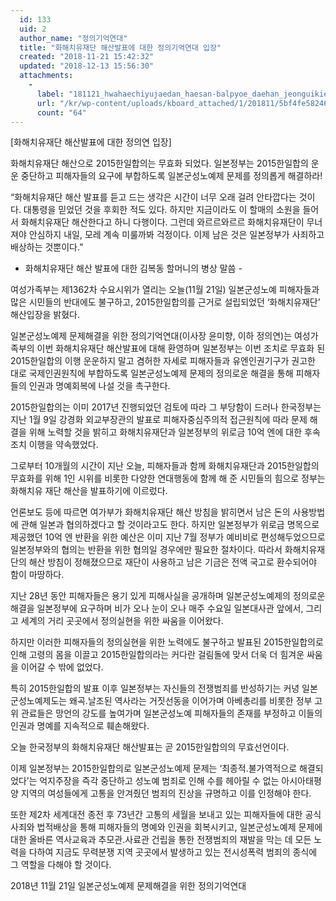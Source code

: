 ```yaml
---
  id: 133
  uid: 2
  author_name: "정의기억연대"
  title: "화해치유재단 해산발표에 대한 정의기억연대 입장"
  created: "2018-11-21 15:42:32"
  updated: "2018-12-13 15:56:30"
  attachments: 
    - 
      label: "181121_hwahaechiyujaedan_haesan-balpyoe_daehan_jeonguikieokyeondae_ipjang.hwp"
      url: "/kr/wp-content/uploads/kboard_attached/1/201811/5bf4fe582463e7238251.hwp"
      count: "64"
---
```

\[화해치유재단 해산발표에 대한 정의연 입장\]

화해치유재단 해산으로 2015한일합의는 무효화 되었다. 
일본정부는 2015한일합의 운운 중단하고 피해자들의 요구에 부합하도록 
일본군성노예제 문제를 정의롭게 해결하라! 

“화해치유재단 해산 발표를 듣고 드는 생각은 시간이 너무 오래 걸려 안타깝다는 것이다. 대통령을 믿었던 것을 후회한 적도 있다. 하지만 지금이라도 이 할매의 소원을 들어서 화해치유재단 해산한다고 하니 다행이다. 그런데 와르르와르르 화해치유재단이 무너져야 안심하지 내일, 모레 계속 미룰까봐 걱정이다. 이제 남은 것은 일본정부가 사죄하고 배상하는 것뿐이다.” 
- 화해치유재단 해산 발표에 대한 김복동 할머니의 병상 말씀 - 

여성가족부는 제1362차 수요시위가 열리는 오늘(11월 21일) 일본군성노예 피해자들과 많은 시민들의 반대에도 불구하고, 2015한일합의를 근거로 설립되었던 ‘화해치유재단’ 해산입장을 밝혔다. 

일본군성노예제 문제해결을 위한 정의기억연대(이사장 윤미향, 이하 정의연)는 여성가족부의 이번 화해치유재단 해산발표에 대해 환영하며 일본정부는 이번 조치로 무효화 된 2015한일합의 이행 운운하지 말고 겸허한 자세로 피해자들과 유엔인권기구가 권고한 대로 국제인권원칙에 부합하도록 일본군성노예제 문제의 정의로운 해결을 통해 피해자들의 인권과 명예회복에 나설 것을 촉구한다. 

2015한일합의는 이미 2017년 진행되었던 검토에 따라 그 부당함이 드러나 한국정부는 지난 1월 9일 강경화 외교부장관의 발표로 피해자중심주의적 접근원칙에 따라 문제 해결을 위해 노력할 것을 밝히고 화해치유재단과 일본정부의 위로금 10억 엔에 대한 후속조치 이행을 약속했었다.

그로부터 10개월의 시간이 지난 오늘, 피해자들과 함께 화해치유재단과 2015한일합의 무효화를 위해 1인 시위를 비롯한 다양한 연대행동에 함께 해 준 시민들의 힘으로 정부는 화해치유 재단 해산을 발표하기에 이르렀다. 

언론보도 등에 따르면 여가부가 화해치유재단 해산 방침을 밝히면서 남은 돈의 사용방법에 관해 일본과 협의하겠다고 할 것이라고도 한다. 하지만 일본정부가 위로금 명목으로 제공했던 10억 엔 반환을 위한 예산은 이미 지난 7월 정부가 예비비로 편성해두었으므로 일본정부와의 협의는 반환을 위한 협의일 경우에만 필요한 절차이다. 따라서 화해치유재단의 해산 방침이 정해졌으므로 재단이 사용하고 남은 기금은 전액 국고로 환수되어야 함이 마땅하다. 

지난 28년 동안 피해자들은 용기 있게 피해사실을 공개하며 일본군성노예제의 정의로운 해결을 일본정부에 요구하며 비가 오나 눈이 오나 매주 수요일 일본대사관 앞에서, 그리고 세계의 거리 곳곳에서 정의실현을 위한 싸움을 이어왔다. 

하지만 이러한 피해자들의 정의실현을 위한 노력에도 불구하고 발표된 2015한일합의로 인해 고령의 몸을 이끌고 2015한일합의라는 커다란 걸림돌에 맞서 더욱 더 힘겨운 싸움을 이어갈 수 밖에 없었다. 

특히 2015한일합의 발표 이후 일본정부는 자신들의 전쟁범죄를 반성하기는 커녕 일본군성노예제도는 왜곡.날조된 역사라는 거짓선동을 이어가며 아베총리를 비롯한 정부 고위 관료들은 망언의 강도를 높여가며 일본군성노예 피해자들의 존재를 부정하고 이들의 인권과 명예를 지속적으로 훼손해왔다.

오늘 한국정부의 화해치유재단 해산발표는 곧 2015한일합의의 무효선언이다. 

이제 일본정부는 2015한일합의로 일본군성노예제 문제는 ‘최종적.불가역적으로 해결되었다’는 억지주장을 즉각 중단하고 성노예 범죄로 인해 수를 헤아릴 수 없는 아시아태평양 지역의 여성들에게 고통을 안겨줬던 범죄의 진상을 규명하고 이를 인정해야 한다. 

또한 제2차 세계대전 종전 후 73년간 고통의 세월을 보내고 있는 피해자들에 대한 공식사죄와 법적배상을 통해 피해자들의 명예와 인권을 회복시키고, 일본군성노예제 문제에 대한 올바른 역사교육과 추모관.사료관 건립을 통한 전쟁범죄의 재발을 막는 데 모든 노력을 다하여 지금도 무력분쟁 지역 곳곳에서 발생하고 있는 전시성폭력 범죄의 종식에 그 역할을 다해야 할 것이다. 

2018년 11월 21일 
일본군성노예제 문제해결을 위한 정의기억연대